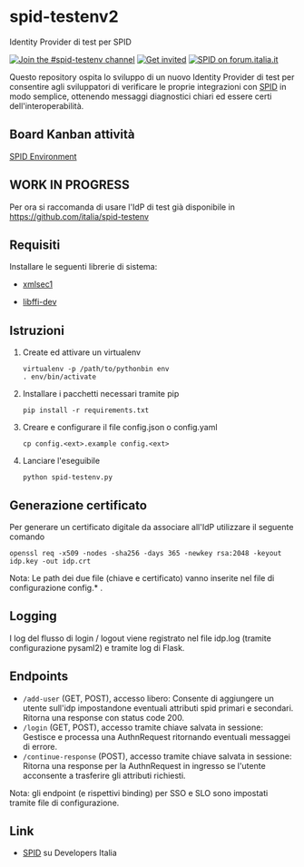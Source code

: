 # spid-testenv2
Identity Provider di test per SPID

[![Join the #spid-testenv channel](https://img.shields.io/badge/Slack%20channel-%23spid--testenv-blue.svg?logo=slack)](https://developersitalia.slack.com/messages/C7ESTMQDQ)
[![Get invited](https://slack.developers.italia.it/badge.svg)](https://slack.developers.italia.it/)
[![SPID on forum.italia.it](https://img.shields.io/badge/Forum-SPID-blue.svg)](https://forum.italia.it/c/spid)

Questo repository ospita lo sviluppo di un nuovo Identity Provider di test per consentire agli sviluppatori di verificare le proprie integrazioni con [SPID](https://www.spid.gov.it) in modo semplice, ottenendo messaggi diagnostici chiari ed essere certi dell'interoperabilità.

## Board Kanban attività
[SPID Environment](https://trello.com/b/ISkTVBDY/spid-environment)

## WORK IN PROGRESS
Per ora si raccomanda di usare l'IdP di test già disponibile in https://github.com/italia/spid-testenv 

## Requisiti

Installare le seguenti librerie di sistema:

* [xmlsec1](http://www.aleksey.com/xmlsec/)

* [libffi-dev](http://sourceware.org/libffi/)

## Istruzioni

1) Create ed attivare un virtualenv
    ```
    virtualenv -p /path/to/pythonbin env
    . env/bin/activate
    ```

2) Installare i pacchetti necessari tramite pip
    ```
    pip install -r requirements.txt
    ```

3) Creare e configurare il file config.json o config.yaml
    ```
    cp config.<ext>.example config.<ext>
    ```

4) Lanciare l'eseguibile
    ```
    python spid-testenv.py
    ```

## Generazione certificato

Per generare un certificato digitale da associare all'IdP utilizzare il seguente comando

```
openssl req -x509 -nodes -sha256 -days 365 -newkey rsa:2048 -keyout idp.key -out idp.crt
```

Nota: Le path dei due file (chiave e certificato) vanno inserite nel file di configurazione config.* .


## Logging

I log del flusso di login / logout viene registrato nel file idp.log (tramite configurazione pysaml2) e
tramite log di Flask.

## Endpoints

* `/add-user` (GET, POST), accesso libero: Consente di aggiungere un utente sull'idp impostandone eventuali attributi spid primari e secondari. Ritorna una response con status code 200.
* `/login` (GET, POST), accesso tramite chiave salvata in sessione: Gestisce e processa una AuthnRequest ritornando eventuali messaggei di errore.
* `/continue-response` (POST), accesso tramite chiave salvata in sessione: Ritorna una response per la AuthnRequest in ingresso se l'utente acconsente a trasferire gli attributi richiesti.

Nota: gli endpoint (e rispettivi binding) per SSO e SLO sono impostati tramite file di configurazione.

## Link
* [SPID](https://developers.italia.it/it/spid) su Developers Italia
